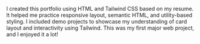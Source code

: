 I created this portfolio using HTML and Tailwind CSS based on my resume. It helped me practice responsive layout, semantic HTML, and utility-based styling. I included demo projects to showcase my understanding of card layout and interactivity using Tailwind. This was my first major web project, and I enjoyed it a lot!
